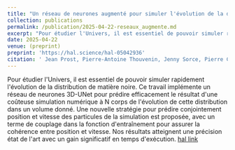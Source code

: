 ```yaml
---
title: "Un réseau de neurones augmenté pour simuler l'évolution de la distribution de matière noire"
collection: publications
permalink: /publication/2025-04-22-reseaux_augmente.md
excerpt: "Pour étudier l'Univers, il est essentiel de pouvoir simuler rapidement l'évolution de la distribution de matière noire. Ce travail implémente un réseau de neurones 3D-UNet pour prédire efficacement le résultat d'une coûteuse simulation numérique à N corps de l'évolution de cette distribution dans un volume donné. Une nouvelle stratégie pour prédire conjointement position et vitesse des particules de la simulation est proposée, avec un terme de couplage dans la fonction d'entraînement pour assurer la cohérence entre position et vitesse. Nos résultats atteignent une précision état de l'art avec un gain significatif en temps d'exécution. "
date: 2025-04-22
venue: (preprint)
preprint: 'https://hal.science/hal-05042936'
citation: ' Jean Prost, Pierre-Antoine Thouvenin, Jenny Sorce, Pierre Chainais'
---
```

Pour étudier l'Univers, il est essentiel de pouvoir simuler rapidement l'évolution de la distribution de matière noire. Ce travail implémente un réseau de neurones 3D-UNet pour prédire efficacement le résultat d'une coûteuse simulation numérique à N corps de l'évolution de cette distribution dans un volume donné. Une nouvelle stratégie pour prédire conjointement position et vitesse des particules de la simulation est proposée, avec un terme de couplage dans la fonction d'entraînement pour assurer la cohérence entre position et vitesse. Nos résultats atteignent une précision état de l'art avec un gain significatif en temps d'exécution. [hal link](https://hal.science/hal-05042936)